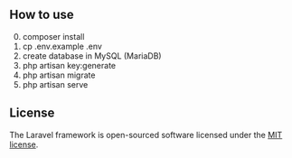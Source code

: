 ## How to use
0. composer install
1. cp .env.example .env
2. create database in MySQL (MariaDB)
3. php artisan key:generate
4. php artisan migrate
5. php artisan serve


## License

The Laravel framework is open-sourced software licensed under the [MIT license](https://opensource.org/licenses/MIT).
